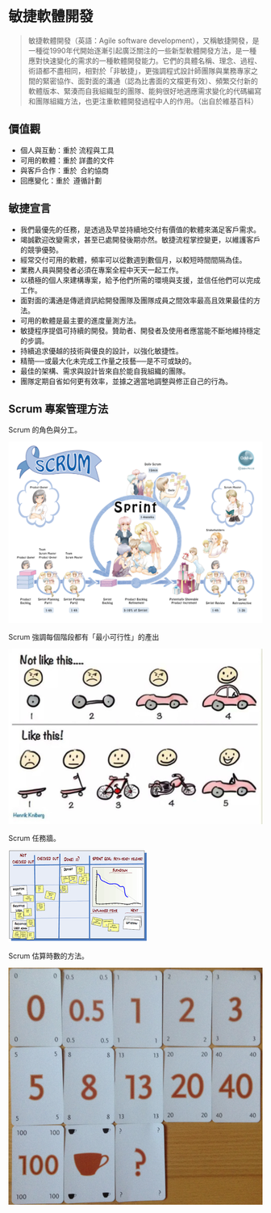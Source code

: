 # 敏捷軟體開發

> 敏捷軟體開發（英語：Agile software development），又稱敏捷開發，是一種從1990年代開始逐漸引起廣泛關注的一些新型軟體開發方法，是一種應對快速變化的需求的一種軟體開發能力。它們的具體名稱、理念、過程、術語都不盡相同，相對於「非敏捷」，更強調程式設計師團隊與業務專家之間的緊密協作、面對面的溝通（認為比書面的文檔更有效）、頻繁交付新的軟體版本、緊湊而自我組織型的團隊、能夠很好地適應需求變化的代碼編寫和團隊組織方法，也更注重軟體開發過程中人的作用。（出自於維基百科）

## 價值觀

* 個人與互動：重於 流程與工具
* 可用的軟體：重於 詳盡的文件
* 與客戶合作：重於 合約協商
* 回應變化：重於 遵循計劃

## 敏捷宣言

* 我們最優先的任務，是透過及早並持續地交付有價值的軟體來滿足客戶需求。
* 竭誠歡迎改變需求，甚至已處開發後期亦然。敏捷流程掌控變更，以維護客戶的競爭優勢。
* 經常交付可用的軟體，頻率可以從數週到數個月，以較短時間間隔為佳。
* 業務人員與開發者必須在專案全程中天天一起工作。
* 以積極的個人來建構專案，給予他們所需的環境與支援，並信任他們可以完成工作。
* 面對面的溝通是傳遞資訊給開發團隊及團隊成員之間效率最高且效果最佳的方法。
* 可用的軟體是最主要的進度量測方法。
* 敏捷程序提倡可持續的開發。贊助者、開發者及使用者應當能不斷地維持穩定的步調。
* 持續追求優越的技術與優良的設計，以強化敏捷性。
* 精簡──或最大化未完成工作量之技藝──是不可或缺的。
* 最佳的架構、需求與設計皆來自於能自我組織的團隊。
* 團隊定期自省如何更有效率，並據之適當地調整與修正自己的行為。

## Scrum 專案管理方法

Scrum 的角色與分工。

![](assets/README-14367.png)

Scrum 強調每個階段都有「最小可行性」的產出

![](assets/README-0e671.png)

Scrum 任務牆。

![](assets/README-f94ea.png)

Scrum 估算時數的方法。

![](assets/README-618af.png)

